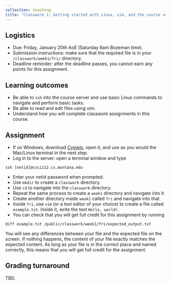```yaml
---
collection: teaching
title: "Classwork 1: Getting started with Linux, vim, and the course server"
---
```


## Logistics
* Due: Friday, January 20th AoE (Saturday 6am Bozeman time).
* Submission instructions: make sure that the required file is in your
	`/classwork/week1/fri/` directory.
* Deadline reminder: after the deadline passes, you cannot earn any points for
	this assignment.

## Learning outcomes
* Be able to `ssh` into the course server and use basic Linux commands to
	navigate and perform basic tasks.
* Be able to read and edit files using vim.
* Understand how you will complete classwork assignments in this course.

## Assignment

* If on Windows, download [Cygwin](https://www.cygwin.com/), open it, and use as you would the Mac/Linux
	terminal in the next step.
* Log in to the server: open a terminal window and type

```
ssh [netid]@csci112.cs.montana.edu
```

* Enter your netid password when prompted.
* Use `mkdir` to create a `classwork` directory.
* Use `cd` to navigate into the `classwork` directory.
* Repeat the same process to create a `week1` directory and navigate into it.
* Create another directory inside `week1` called `fri` and navigate into that.
* Inside `fri`, use `vim` (or a text editor of your choice) to create a file
	called `example.txt`. Inside it, write the text `Hello, world!`.
* You can check that you will get full credit for this assignment by running
```
diff example.txt /public/classwork/week1/fri/expected_output.txt
```
You will see any differences between your file and the expected file on the
screen. If nothing happens, the content of your file exactly matches the
expected content. As long as your file is in the correct place and named
correctly, this means that you will get full credit for the assignment.

## Grading turnaround
TBD.
